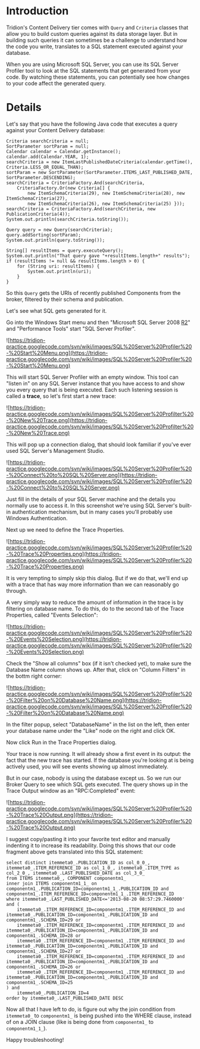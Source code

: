 # Introduction #

Tridion's Content Delivery tier comes with `Query` and `Criteria` classes that allow you to build custom queries against its data storage layer. But in building such queries it can sometimes be a challenge to understand how the code you write, translates to a SQL statement executed against your database.

When you are using Microsoft SQL Server, you can use its SQL Server Profiler tool to look at the SQL statements that get generated from your code. By watching these statements, you can potentially see how changes to your code affect the generated query.

# Details #

Let's say that you have the following Java code that executes a query against your Content Delivery database:

```
Criteria searchCriteria = null;
SortParameter sortParam = null;
Calendar calendar = Calendar.getInstance();
calendar.add(Calendar.YEAR, 1);
searchCriteria = new ItemLastPublishedDateCriteria(calendar.getTime(), Criteria.LESS_OR_EQUAL_THAN);
sortParam = new SortParameter(SortParameter.ITEMS_LAST_PUBLISHED_DATE, SortParameter.DESCENDING);
searchCriteria = CriteriaFactory.And(searchCriteria, 
    CriteriaFactory.Or(new Criteria[] { 
        new ItemSchemaCriteria(29), new ItemSchemaCriteria(28), new ItemSchemaCriteria(27), 
        new ItemSchemaCriteria(26), new ItemSchemaCriteria(25) }));
searchCriteria = CriteriaFactory.And(searchCriteria, new PublicationCriteria(4));
System.out.println(searchCriteria.toString());

Query query = new Query(searchCriteria);
query.addSorting(sortParam);
System.out.println(query.toString());

String[] resultItems = query.executeQuery();
System.out.println("That query gave "+resultItems.length+" results");
if (resultItems != null && resultItems.length > 0) {
	for (String uri: resultItems) {
		System.out.println(uri);
	}
}
```

So this `Query` gets the URIs of recently published Components from the broker, filtered by their schema and publication.

Let's see what SQL gets generated for it.

Go into the Windows Start menu and then "Microsoft SQL Server 2008 [R2](https://code.google.com/p/tridion-practice/source/detail?r=2)" and "Performance Tools" start "SQL Server Profiler".

![https://tridion-practice.googlecode.com/svn/wiki/images/SQL%20Server%20Profiler%20-%20Start%20Menu.png](https://tridion-practice.googlecode.com/svn/wiki/images/SQL%20Server%20Profiler%20-%20Start%20Menu.png)

This will start SQL Server Profiler with an empty window. This tool can "listen in" on any SQL Server instance that you have access to and show you every query that is being executed. Each such listening session is called a **trace**, so let's first start a new trace:

![https://tridion-practice.googlecode.com/svn/wiki/images/SQL%20Server%20Profilter%20-%20New%20Trace.png](https://tridion-practice.googlecode.com/svn/wiki/images/SQL%20Server%20Profilter%20-%20New%20Trace.png)

This will pop up a connection dialog, that should look familiar if you've ever used SQL Server's Management Studio.

![https://tridion-practice.googlecode.com/svn/wiki/images/SQL%20Server%20Profiler%20-%20Connect%20to%20SQL%20Server.png](https://tridion-practice.googlecode.com/svn/wiki/images/SQL%20Server%20Profiler%20-%20Connect%20to%20SQL%20Server.png)

Just fill in the details of your SQL Server machine and the details you normally use to access it. In this screenshot we're using SQL Server's built-in authentication mechanism, but in many cases you'll probably use  Windows Authentication.

Next up we need to define the Trace Properties.

![https://tridion-practice.googlecode.com/svn/wiki/images/SQL%20Server%20Profiler%20-%20Trace%20Properties.png](https://tridion-practice.googlecode.com/svn/wiki/images/SQL%20Server%20Profiler%20-%20Trace%20Properties.png)

It is very tempting to simply skip this dialog. But if we do that, we'll end up with a trace that has way more information than we can reasonably go through.

A very simply way to reduce the amount of information in the trace is by filtering on database name. To do this, do to the second tab of the Trace Properties, called "Events Selection":

![https://tridion-practice.googlecode.com/svn/wiki/images/SQL%20Server%20Profiler%20-%20Events%20Selection.png](https://tridion-practice.googlecode.com/svn/wiki/images/SQL%20Server%20Profiler%20-%20Events%20Selection.png)

Check the "Show all columns" box (if it isn't checked yet), to make sure the Database Name column shows up. After that, click on "Column Filters" in the bottm right corner:

![https://tridion-practice.googlecode.com/svn/wiki/images/SQL%20Server%20Profiler%20-%20Filter%20on%20Database%20Name.png](https://tridion-practice.googlecode.com/svn/wiki/images/SQL%20Server%20Profiler%20-%20Filter%20on%20Database%20Name.png)

In the filter popup, select "DatabaseName" in the list on the left,  then enter your database name under the "Like" node on the right and click OK.

Now click Run in the Trace Properties dialog.

Your trace is now running. It will already show a first event in its output: the fact that the new trace has started. If the database you're looking at is being actively used, you will see events showing up almost immediately.

But in our case, nobody is using the database except us. So we run our Broker Query to see which SQL gets executed. The query shows up in the Trace Output window as an "RPC:Completed" event:

![https://tridion-practice.googlecode.com/svn/wiki/images/SQL%20Server%20Profiler%20-%20Trace%20Output.png](https://tridion-practice.googlecode.com/svn/wiki/images/SQL%20Server%20Profiler%20-%20Trace%20Output.png)

I suggest copy/pasting it into your favorite text editor and manually indenting it to increase its readability. Doing this shows that our code fragment above gets translated into this SQL statement:

```
select distinct itemmeta0_.PUBLICATION_ID as col_0_0_, itemmeta0_.ITEM_REFERENCE_ID as col_1_0_, itemmeta0_.ITEM_TYPE as col_2_0_, itemmeta0_.LAST_PUBLISHED_DATE as col_3_0_ 
from ITEMS itemmeta0_, COMPONENT componentm1_ 
inner join ITEMS componentm1_1_ on componentm1_.PUBLICATION_ID=componentm1_1_.PUBLICATION_ID and componentm1_.ITEM_REFERENCE_ID=componentm1_1_.ITEM_REFERENCE_ID 
where itemmeta0_.LAST_PUBLISHED_DATE<='2013-08-20 08:57:29.7460000' and (
	itemmeta0_.ITEM_REFERENCE_ID=componentm1_.ITEM_REFERENCE_ID and itemmeta0_.PUBLICATION_ID=componentm1_.PUBLICATION_ID and componentm1_.SCHEMA_ID=29 or 
	itemmeta0_.ITEM_REFERENCE_ID=componentm1_.ITEM_REFERENCE_ID and itemmeta0_.PUBLICATION_ID=componentm1_.PUBLICATION_ID and componentm1_.SCHEMA_ID=28 or 
	itemmeta0_.ITEM_REFERENCE_ID=componentm1_.ITEM_REFERENCE_ID and itemmeta0_.PUBLICATION_ID=componentm1_.PUBLICATION_ID and componentm1_.SCHEMA_ID=27 or 
	itemmeta0_.ITEM_REFERENCE_ID=componentm1_.ITEM_REFERENCE_ID and itemmeta0_.PUBLICATION_ID=componentm1_.PUBLICATION_ID and componentm1_.SCHEMA_ID=26 or 
	itemmeta0_.ITEM_REFERENCE_ID=componentm1_.ITEM_REFERENCE_ID and itemmeta0_.PUBLICATION_ID=componentm1_.PUBLICATION_ID and componentm1_.SCHEMA_ID=25
) and 
	itemmeta0_.PUBLICATION_ID=4 
order by itemmeta0_.LAST_PUBLISHED_DATE DESC
```

Now all that I have left to do, is figure out why the join condition from `itemmeta0_` to `componentm1_` is being pushed into the WHERE clause, instead of on a JOIN clause (like is being done from `componentm1_` to `componentm1_1_`).

Happy troubleshooting!
